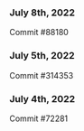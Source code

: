 ### July 8th, 2022

Commit #88180

### July 5th, 2022

Commit #314353


### July 4th, 2022

Commit #72281
